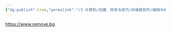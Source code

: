 ```yaml
---
{"dg-publish":true,"permalink":"/3 计算机/创建、效率与技巧/非编程软件/编辑与格式/图片去背景/","title":"图片去背景"}
---
```



https://www.remove.bg
